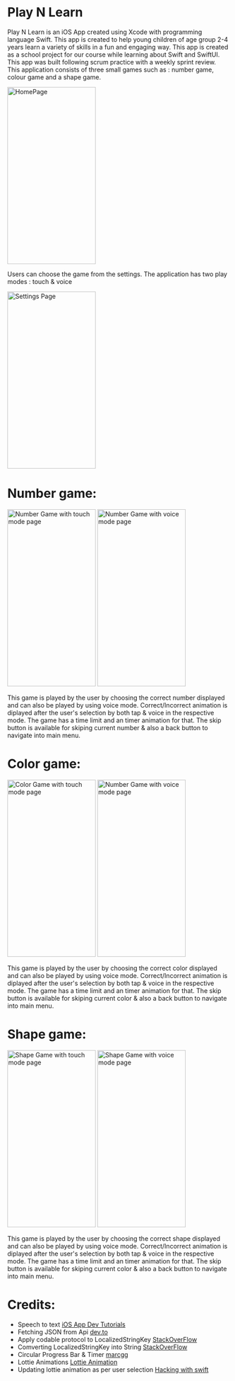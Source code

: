 # Play N Learn
<p>
Play N Learn is an iOS App created using Xcode with programming language Swift. This app is created to help young children of age group 2-4 years learn a variety of skills in a fun and engaging way. This app is created as a school project for our course while learning about Swift and SwiftUI. This app was built following scrum practice with a weekly sprint review. This application consists of three small games such as : number game, colour game and a shape game.
</p>
<p>
  <img src="https://users.metropolia.fi/~riteshg/readmeImages/homePage.png" width="200" height="400" alt="HomePage"
  title="Home Page"/>
  </p>
  
  <p>
  Users can choose the game from the settings. The application has two play modes : touch & voice
  </p>
  <p>
   <img src="https://user-images.githubusercontent.com/87969471/235672982-fc88e4d5-7159-42cd-aad3-a853b9205d78.png" width="200" height="400" alt="Settings Page"
  title="Settings Page"/>
  </p>


# Number game:
<p>
<img src="https://users.metropolia.fi/~riteshg/readmeImages/NumberGameTap.png" width="200" height="400" alt="Number Game with touch mode page"
  title="Number Game with touch mode page"/>
  <img src="https://users.metropolia.fi/~riteshg/readmeImages/NumberGameVoice.png" width="200" height="400" alt="Number Game with voice mode page"
  title="Number Game with voice mode page"/>
</p>

<p>
This game is played by the user by choosing the correct number displayed and can also be played by using voice mode. Correct/Incorrect animation is diplayed after the user's selection by both tap & voice in the respective mode. The game has a time limit and an timer animation for that. The skip button is available for skiping current number & also a back button to navigate into main menu.
</p>

# Color game: 
<p>
<img src="https://user-images.githubusercontent.com/87969471/235674660-d3cbde1b-cb12-4959-bd0b-380e0395bf86.png" width="200" height="400" alt="Color Game with touch mode page"
  title="Color Game with touch mode page"/>
  <img src="https://user-images.githubusercontent.com/87969471/235674878-6c9dc99b-c662-4241-b824-ff7889958647.png" width="200" height="400" alt="Number Game with voice mode page"
  title="Number Game with voice mode page"/>
</p>

<p>
This game is played by the user by choosing the correct color displayed and can also be played by using voice mode. Correct/Incorrect animation is diplayed after the user's selection by both tap & voice in the respective mode. The game has a time limit and an timer animation for that. The skip button is available for skiping current color & also a back button to navigate into main menu.
</p>


# Shape game: 
<p>
<img src="https://user-images.githubusercontent.com/87969471/235675153-40592e25-6df8-4e4c-86eb-60196e175b20.png" width="200" height="400" alt="Shape Game with touch mode page"
  title="Color Game with touch mode page"/>
  <img src="https://user-images.githubusercontent.com/87969471/235675170-b5e480cf-1c96-499b-9754-3900ba0c25fd.png" width="200" height="400" alt="Shape Game with voice mode page"
  title="Shape Game with voice mode page"/>
</p>

<p>
This game is played by the user by choosing the correct shape displayed and can also be played by using voice mode. Correct/Incorrect animation is diplayed after the user's selection by both tap & voice in the respective mode. The game has a time limit and an timer animation for that. The skip button is available for skiping current color & also a back button to navigate into main menu.
</p>

# Credits:
- Speech to text [iOS App Dev Tutorials](https://developer.apple.com/tutorials/app-dev-training/transcribing-speech-to-text)
- Fetching JSON from Api [dev.to](https://dev.to/tprezioso/how-to-fetch-json-data-from-apis-in-swiftui-29pk)
- Apply codable protocol to LocalizedStringKey [StackOverFlow](https://stackoverflow.com/questions/73272549/how-to-make-localizedstingkey-type-conform-to-codable-protocol-in-swift)
- Comverting LocalizedStringKey into String [StackOverFlow](https://stackoverflow.com/questions/60841915/how-to-change-localizedstringkey-to-string-in-swiftui)
- Circular Progress Bar & Timer [marcgg](https://marcgg.com/blog/2020/05/06/circular-progressbar-clock-swiftui)
- Lottie Animations [Lottie Animation](https://lottiefiles.com/)
- Updating lottie animation as per user selection [Hacking with swift](https://www.hackingwithswift.com/forums/swiftui/how-to-switch-animations-with-lottie-in-swiftui/1704)


